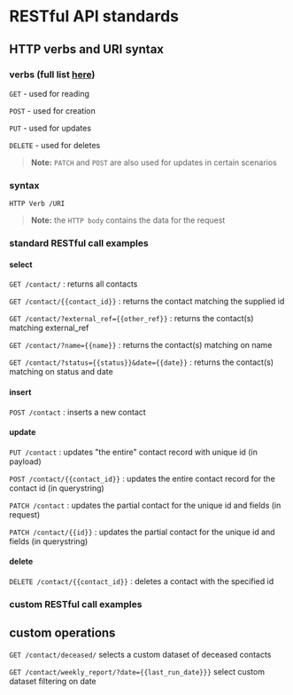 # RESTful API standards

## HTTP verbs and URI syntax

### verbs (full list [here](https://annevankesteren.nl/2007/10/http-methods))

```GET``` - used for reading

```POST``` - used for creation

```PUT``` - used for updates

```DELETE``` - used for deletes

> **Note:** ```PATCH``` and ```POST``` are also used for updates in certain scenarios

### syntax 

```HTTP Verb /URI```

> **Note:** the ```HTTP body``` contains the data for the request
	
### standard RESTful call examples

#### select

```GET /contact/``` : returns all contacts

```GET /contact/{{contact_id}}``` : returns the contact matching the supplied id

```GET /contact/?external_ref={{other_ref}}``` : returns the contact(s) matching external_ref
	
```GET /contact/?name={{name}}``` : returns the contact(s) matching on name
	
```GET /contact/?status={{status}}&date={{date}}``` : returns the contact(s) matching on status and date

#### insert

```POST /contact``` : inserts a new contact

#### update

```PUT /contact``` : updates "the entire" contact record with unique id (in payload)

```POST /contact/{{contact_id}}``` : updates the entire contact record for the contact id (in querystring)

```PATCH /contact``` : updates the partial contact for the unique id and fields (in request)

```PATCH /contact/{{id}}``` : updates the partial contact for the unique id and fields (in querystring)

#### delete

```DELETE /contact/{{contact_id}}``` : deletes a contact with the specified id

### **custom** RESTful call examples

## custom operations

```GET /contact/deceased/``` selects a custom dataset of deceased contacts

```GET /contact/weekly_report/?date={{last_run_date}}}``` select custom dataset filtering on date



